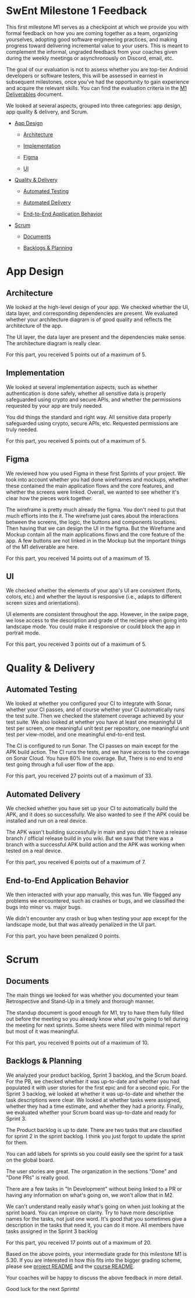 
# SwEnt Milestone 1 Feedback

This first milestone M1 serves as a checkpoint at which we provide you with formal feedback on how you are coming together as a team, organizing yourselves, adopting good software engineering practices, and making progress toward delivering incremental value to your users. This is meant to complement the informal, ungraded feedback from your coaches given during the weekly meetings or asynchronously on Discord, email, etc.

The goal of our evaluation is not to assess whether you are top-tier Android developers or software testers, this will be assessed in earnest in subsequent milestones, once you've had the opportunity to gain experience and acquire the relevant skills. You can find the evaluation criteria in the [M1 Deliverables](https://github.com/swent-epfl/public/blob/main/project/M1.md) document.

We looked at several aspects, grouped into three categories: app design, app quality & delivery, and Scrum.

- [App Design](#app-design)

  - [Architecture](#architecture)

  - [Implementation](#implementation)

  - [Figma](#figma)

  - [UI](#ui)

- [Quality & Delivery](#quality-&-delivery)

  - [Automated Testing](#automated-testing)

  - [Automated Delivery](#automated-delivery)

  - [End-to-End Application Behavior](#end-to-end-application-behavior)

- [Scrum](#scrum)

  - [Documents](#documents)

  - [Backlogs & Planning](#backlogs-&-planning)

# App Design

## Architecture

We looked at the high-level design of your app. We checked whether the UI, data layer, and corresponding dependencies are present. We evaluated whether your architecture diagram is of good quality and reflects the architecture of the app.

The UI layer, the data layer are present and the dependencies make sense.
The architecture diagram is really clear.

For this part, you received 5 points out of a maximum of 5.

## Implementation

We looked at several implementation aspects, such as whether authentication is done safely, whether all sensitive data is properly safeguarded using crypto and secure APIs, and whether the permissions requested by your app are truly needed.

You did things the standard and right way.
All sensitive data properly safeguarded using crypto, secure APIs, etc.
Requested permissions are truly needed.

For this part, you received 5 points out of a maximum of 5.

## Figma

We reviewed how you used Figma in these first Sprints of your project. We took into account whether you had done wireframes and mockups, whether these contained the main application flows and the core features, and whether the screens were linked. Overall, we wanted to see whether it's clear how the pieces work together.

The wireframe is pretty much already the figma. You don't need to put that much effiorts into the it. The wireframe just cares about the interactions between the screens, the logic, the buttons and components locations. Then having that we can design the UI in the figma.
But the Wireframe and Mockup contain all the main applications flows and the core feature of the app.
A few buttons are not linked in in the Mockup but the important things of the M1 deliverable are here.

For this part, you received 14 points out of a maximum of 15.

## UI

We checked whether the elements of your app's UI are consistent (fonts, colors, etc.) and whether the layout is responsive (i.e., adapts to different screen sizes and orientations).

UI elements are consistent throughout the app.
However, in the swipe page, we lose access to the description and grade of the reciepe when going into landscape mode. You could make it responsive or could block the app in portrait mode.

For this part, you received 3 points out of a maximum of 5.

# Quality & Delivery

## Automated Testing

We looked at whether you configured your CI to integrate with Sonar, whether your CI passes, and of course whether your CI automatically runs the test suite. Then we checked the statement coverage achieved by your test suite. We also looked at whether you have at least one meaningful UI test per screen, one meaningful unit test per repository, one meaningful unit test per view-model, and one meaningful end-to-end test.

The CI is configured to run Sonar.
The CI passes on main except for the APK build action.
The CI runs the tests, and we have access to the coverage on Sonar Cloud.
You have 80% line coverage.
But, There is no end to end test going through a full user flow of the app.

For this part, you received 27 points out of a maximum of 33.

## Automated Delivery

We checked whether you have set up your CI to automatically build the APK, and it does so successfully. We also wanted to see if the APK could be installed and run on a real device.

The APK wasn't building successfully in main and you didn't have a release branch / official release build in you wiki.
But we saw that there was a branch with a successful APK build action and the APK was working when tested on a real device.

For this part, you received 6 points out of a maximum of 7.

## End-to-End Application Behavior

We then interacted with your app manually, this was fun. We flagged any problems we encountered, such as crashes or bugs, and we classified the bugs into minor vs. major bugs.

We didn't encounter any crash or bug when testing your app except for the landscape mode, but that was already penalized in the UI part.

For this part, you have been penalized 0 points.

# Scrum

## Documents

The main things we looked for was whether you documented your team Retrospective and Stand-Up in a timely and thorough manner.

The standup document is good enough for M1, try to have them fully filled out before the meeting so you already know what you're going to tell during the meeting for next sprints.
Some sheets were filled with minimal report but most of it was meaningful.

For this part, you received 9 points out of a maximum of 10.

## Backlogs & Planning

We analyzed your product backlog, Sprint 3 backlog, and the Scrum board. For the PB, we checked whether it was up-to-date and whether you had populated it with user stories for the first epic and for a second epic. For the Sprint 3 backlog, we looked at whether it was up-to-date and whether the task descriptions were clear. We looked at whether tasks were assigned, whether they had a time estimate, and whether they had a priority. Finally, we evaluated whether your
Scrum board was up-to-date and ready for Sprint 3.

The Product backlog is up to date.
There are two tasks that are classified for sprint 2 in the sprint backlog. I think you just forgot to update the sprint for them. 

You can add labels for sprints so you could easily see the sprint for a task on the global board.

The user stories are great.
The organization in the sections "Done" and "Done PRs" is really good.

There are a few tasks in "In Development" without being linked to a PR or having any information on what's going on, we won't allow that in M2.

We can't understand really easily what's going on when just looking at the sprint board. You can improve on clarity. Try to have more descriptive names for the tasks, not just one word. It's good that you sometimes give a description in the tasks that need it, you can do it more.
All members have tasks assigned in the Sprint 3 backlog

For this part, you received 17 points out of a maximum of 20.

Based on the above points, your intermediate grade for this milestone M1 is 5.30. If you are interested in how this fits into the bigger grading scheme, please see [project README](https://github.com/swent-epfl/private/blob/main/project/README.md) and the [course README](https://github.com/swent-epfl/public/blob/main/README.md).

Your coaches will be happy to discuss the above feedback in more detail.

Good luck for the next Sprints!
